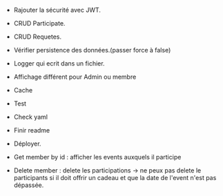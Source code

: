 - Rajouter la sécurité avec JWT.
- CRUD Participate.
- CRUD Requetes.
- Vérifier persistence des données.(passer force à false)
- Logger qui ecrit dans un fichier. 
- Affichage différent pour Admin ou membre
- Cache
- Test
- Check yaml
- Finir readme
- Déployer.


- Get member by id : afficher les events auxquels il participe
- Delete member : delete les participations -> ne peux pas delete le participants si il doit offrir un cadeau et que la date de l'event n'est pas dépassée.
